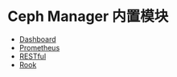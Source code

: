 # Ceph Manager 内置模块

* [Dashboard](modules/dashboard.md)
* [Prometheus](modules/prometheus.md)
* [RESTful](modules/restful.md)
* [Rook](modules/rook.md)